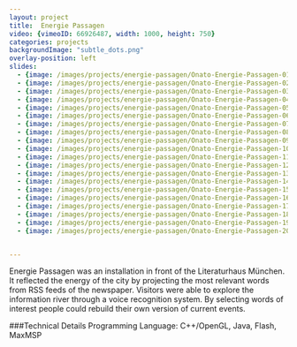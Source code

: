 ```yaml
---
layout: project
title:  Energie Passagen
video: {vimeoID: 66926487, width: 1000, height: 750}
categories: projects
backgroundImage: "subtle_dots.png"
overlay-position: left
slides:
  - {image: /images/projects/energie-passagen/Onato-Energie-Passagen-01.jpg, title: Energie Passagen 01}
  - {image: /images/projects/energie-passagen/Onato-Energie-Passagen-02.jpg, title: Energie Passagen 02}
  - {image: /images/projects/energie-passagen/Onato-Energie-Passagen-03.jpg, title: Energie Passagen 03}
  - {image: /images/projects/energie-passagen/Onato-Energie-Passagen-04.jpg, title: Energie Passagen 04}
  - {image: /images/projects/energie-passagen/Onato-Energie-Passagen-05.jpg, title: Energie Passagen 05}
  - {image: /images/projects/energie-passagen/Onato-Energie-Passagen-06.jpg, title: Energie Passagen 06}
  - {image: /images/projects/energie-passagen/Onato-Energie-Passagen-07.jpg, title: Energie Passagen 07}
  - {image: /images/projects/energie-passagen/Onato-Energie-Passagen-08.jpg, title: Energie Passagen 08}
  - {image: /images/projects/energie-passagen/Onato-Energie-Passagen-09.jpg, title: Energie Passagen 09}
  - {image: /images/projects/energie-passagen/Onato-Energie-Passagen-10.jpg, title: Energie Passagen 10}
  - {image: /images/projects/energie-passagen/Onato-Energie-Passagen-11.jpg, title: Energie Passagen 11}
  - {image: /images/projects/energie-passagen/Onato-Energie-Passagen-12.jpg, title: Energie Passagen 12}
  - {image: /images/projects/energie-passagen/Onato-Energie-Passagen-13.jpg, title: Energie Passagen 13}
  - {image: /images/projects/energie-passagen/Onato-Energie-Passagen-14.jpg, title: Energie Passagen 14}
  - {image: /images/projects/energie-passagen/Onato-Energie-Passagen-15.jpg, title: Energie Passagen 15}
  - {image: /images/projects/energie-passagen/Onato-Energie-Passagen-16.jpg, title: Energie Passagen 16}
  - {image: /images/projects/energie-passagen/Onato-Energie-Passagen-17.jpg, title: Energie Passagen 17}
  - {image: /images/projects/energie-passagen/Onato-Energie-Passagen-18.jpg, title: Energie Passagen 18}
  - {image: /images/projects/energie-passagen/Onato-Energie-Passagen-19.jpg, title: Energie Passagen 19}
  - {image: /images/projects/energie-passagen/Onato-Energie-Passagen-20.jpg, title: Energie Passagen 20}


---
```

Energie Passagen was an installation in front of the Literaturhaus München. It reflected the energy of the city by projecting the most relevant words from RSS feeds of the newspaper. Visitors were able to explore the information river through a voice recognition system. By selecting words of interest people could rebuild their own version of current events. 

###Technical Details
Programming Language: C++/OpenGL, Java, Flash, MaxMSP